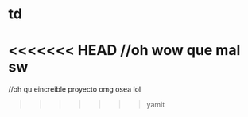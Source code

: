 # td
<<<<<<< HEAD
//oh wow que mal sw 
=======
//oh qu eincreible proyecto omg osea lol
>>>>>>> yamit
